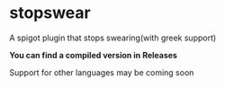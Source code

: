 # stopswear
A spigot plugin that stops swearing(with greek support)

**You can find a compiled version in Releases**

Support for other languages may be coming soon

